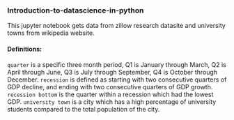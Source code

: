 ### Introduction-to-datascience-in-python

This jupyter notebook gets data from zillow research datasite and university towns from wikipedia website. 

#### Definitions:
`quarter` is a specific three month period, Q1 is January through March, Q2 is April through June, Q3 is July through September, Q4 is October through December.
`recession` is defined as starting with two consecutive quarters of GDP decline, and ending with two consecutive quarters of GDP growth.
`recession bottom` is the quarter within a recession which had the lowest GDP.
`university town` is a city which has a high percentage of university students compared to the total population of the city.
